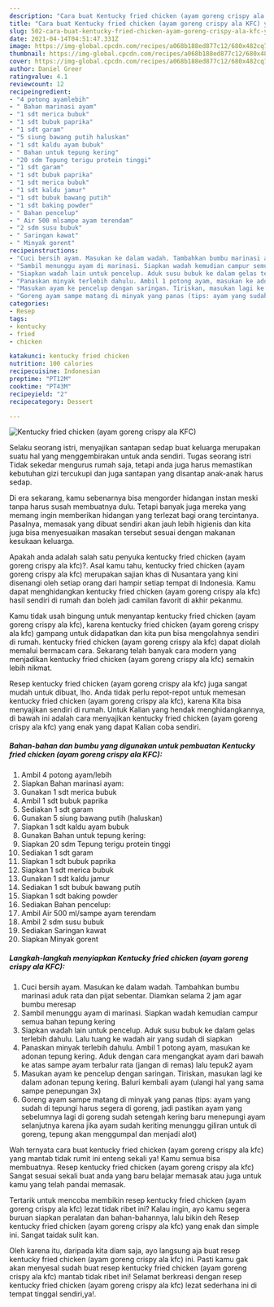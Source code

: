 ```yaml
---
description: "Cara buat Kentucky fried chicken (ayam goreng crispy ala KFC) yang lezat Untuk Jualan"
title: "Cara buat Kentucky fried chicken (ayam goreng crispy ala KFC) yang lezat Untuk Jualan"
slug: 502-cara-buat-kentucky-fried-chicken-ayam-goreng-crispy-ala-kfc-yang-lezat-untuk-jualan
date: 2021-04-14T04:51:47.331Z
image: https://img-global.cpcdn.com/recipes/a068b188ed877c12/680x482cq70/kentucky-fried-chicken-ayam-goreng-crispy-ala-kfc-foto-resep-utama.jpg
thumbnail: https://img-global.cpcdn.com/recipes/a068b188ed877c12/680x482cq70/kentucky-fried-chicken-ayam-goreng-crispy-ala-kfc-foto-resep-utama.jpg
cover: https://img-global.cpcdn.com/recipes/a068b188ed877c12/680x482cq70/kentucky-fried-chicken-ayam-goreng-crispy-ala-kfc-foto-resep-utama.jpg
author: Daniel Greer
ratingvalue: 4.1
reviewcount: 12
recipeingredient:
- "4 potong ayamlebih"
- " Bahan marinasi ayam"
- "1 sdt merica bubuk"
- "1 sdt bubuk paprika"
- "1 sdt garam"
- "5 siung bawang putih haluskan"
- "1 sdt kaldu ayam bubuk"
- " Bahan untuk tepung kering"
- "20 sdm Tepung terigu protein tinggi"
- "1 sdt garam"
- "1 sdt bubuk paprika"
- "1 sdt merica bubuk"
- "1 sdt kaldu jamur"
- "1 sdt bubuk bawang putih"
- "1 sdt baking powder"
- " Bahan pencelup"
- " Air 500 mlsampe ayam terendam"
- "2 sdm susu bubuk"
- " Saringan kawat"
- " Minyak gorent"
recipeinstructions:
- "Cuci bersih ayam. Masukan ke dalam wadah. Tambahkan bumbu marinasi aduk rata dan pijat sebentar. Diamkan selama 2 jam agar bumbu meresap"
- "Sambil menunggu ayam di marinasi. Siapkan wadah kemudian campur semua bahan tepung kering"
- "Siapkan wadah lain untuk pencelup. Aduk susu bubuk ke dalam gelas terlebih dahulu. Lalu tuang ke wadah air yang sudah di siapkan"
- "Panaskan minyak terlebih dahulu. Ambil 1 potong ayam, masukan ke adonan tepung kering. Aduk dengan cara mengangkat ayam dari bawah ke atas sampe ayam terbalur rata (jangan di remas) lalu tepuk2 ayam"
- "Masukan ayam ke pencelup dengan saringan. Tiriskan, masukan lagi ke dalam adonan tepung kering. Baluri kembali ayam (ulangi hal yang sama sampe penepungan 3x)"
- "Goreng ayam sampe matang di minyak yang panas (tips: ayam yang sudah di tepungi harus segera di goreng, jadi pastikan ayam yang sebelumnya lagi di goreng sudah setengah kering baru menepungi ayam selanjutnya karena jika ayam sudah keriting menunggu giliran untuk di goreng, tepung akan menggumpal dan menjadi alot)"
categories:
- Resep
tags:
- kentucky
- fried
- chicken

katakunci: kentucky fried chicken 
nutrition: 100 calories
recipecuisine: Indonesian
preptime: "PT12M"
cooktime: "PT43M"
recipeyield: "2"
recipecategory: Dessert

---
```



![Kentucky fried chicken (ayam goreng crispy ala KFC)](https://img-global.cpcdn.com/recipes/a068b188ed877c12/680x482cq70/kentucky-fried-chicken-ayam-goreng-crispy-ala-kfc-foto-resep-utama.jpg)

Selaku seorang istri, menyajikan santapan sedap buat keluarga merupakan suatu hal yang menggembirakan untuk anda sendiri. Tugas seorang istri Tidak sekedar mengurus rumah saja, tetapi anda juga harus memastikan kebutuhan gizi tercukupi dan juga santapan yang disantap anak-anak harus sedap.

Di era  sekarang, kamu sebenarnya bisa mengorder hidangan instan meski tanpa harus susah membuatnya dulu. Tetapi banyak juga mereka yang memang ingin memberikan hidangan yang terlezat bagi orang tercintanya. Pasalnya, memasak yang dibuat sendiri akan jauh lebih higienis dan kita juga bisa menyesuaikan masakan tersebut sesuai dengan makanan kesukaan keluarga. 



Apakah anda adalah salah satu penyuka kentucky fried chicken (ayam goreng crispy ala kfc)?. Asal kamu tahu, kentucky fried chicken (ayam goreng crispy ala kfc) merupakan sajian khas di Nusantara yang kini disenangi oleh setiap orang dari hampir setiap tempat di Indonesia. Kamu dapat menghidangkan kentucky fried chicken (ayam goreng crispy ala kfc) hasil sendiri di rumah dan boleh jadi camilan favorit di akhir pekanmu.

Kamu tidak usah bingung untuk menyantap kentucky fried chicken (ayam goreng crispy ala kfc), karena kentucky fried chicken (ayam goreng crispy ala kfc) gampang untuk didapatkan dan kita pun bisa mengolahnya sendiri di rumah. kentucky fried chicken (ayam goreng crispy ala kfc) dapat diolah memalui bermacam cara. Sekarang telah banyak cara modern yang menjadikan kentucky fried chicken (ayam goreng crispy ala kfc) semakin lebih nikmat.

Resep kentucky fried chicken (ayam goreng crispy ala kfc) juga sangat mudah untuk dibuat, lho. Anda tidak perlu repot-repot untuk memesan kentucky fried chicken (ayam goreng crispy ala kfc), karena Kita bisa menyajikan sendiri di rumah. Untuk Kalian yang hendak menghidangkannya, di bawah ini adalah cara menyajikan kentucky fried chicken (ayam goreng crispy ala kfc) yang enak yang dapat Kalian coba sendiri.

<!--inarticleads1-->

##### Bahan-bahan dan bumbu yang digunakan untuk pembuatan Kentucky fried chicken (ayam goreng crispy ala KFC):

1. Ambil 4 potong ayam/lebih
1. Siapkan  Bahan marinasi ayam:
1. Gunakan 1 sdt merica bubuk
1. Ambil 1 sdt bubuk paprika
1. Sediakan 1 sdt garam
1. Gunakan 5 siung bawang putih (haluskan)
1. Siapkan 1 sdt kaldu ayam bubuk
1. Gunakan  Bahan untuk tepung kering:
1. Siapkan 20 sdm Tepung terigu protein tinggi
1. Sediakan 1 sdt garam
1. Siapkan 1 sdt bubuk paprika
1. Siapkan 1 sdt merica bubuk
1. Gunakan 1 sdt kaldu jamur
1. Sediakan 1 sdt bubuk bawang putih
1. Siapkan 1 sdt baking powder
1. Sediakan  Bahan pencelup:
1. Ambil  Air 500 ml/sampe ayam terendam
1. Ambil 2 sdm susu bubuk
1. Sediakan  Saringan kawat
1. Siapkan  Minyak gorent




<!--inarticleads2-->

##### Langkah-langkah menyiapkan Kentucky fried chicken (ayam goreng crispy ala KFC):

1. Cuci bersih ayam. Masukan ke dalam wadah. Tambahkan bumbu marinasi aduk rata dan pijat sebentar. Diamkan selama 2 jam agar bumbu meresap
1. Sambil menunggu ayam di marinasi. Siapkan wadah kemudian campur semua bahan tepung kering
1. Siapkan wadah lain untuk pencelup. Aduk susu bubuk ke dalam gelas terlebih dahulu. Lalu tuang ke wadah air yang sudah di siapkan
1. Panaskan minyak terlebih dahulu. Ambil 1 potong ayam, masukan ke adonan tepung kering. Aduk dengan cara mengangkat ayam dari bawah ke atas sampe ayam terbalur rata (jangan di remas) lalu tepuk2 ayam
1. Masukan ayam ke pencelup dengan saringan. Tiriskan, masukan lagi ke dalam adonan tepung kering. Baluri kembali ayam (ulangi hal yang sama sampe penepungan 3x)
1. Goreng ayam sampe matang di minyak yang panas (tips: ayam yang sudah di tepungi harus segera di goreng, jadi pastikan ayam yang sebelumnya lagi di goreng sudah setengah kering baru menepungi ayam selanjutnya karena jika ayam sudah keriting menunggu giliran untuk di goreng, tepung akan menggumpal dan menjadi alot)




Wah ternyata cara buat kentucky fried chicken (ayam goreng crispy ala kfc) yang mantab tidak rumit ini enteng sekali ya! Kamu semua bisa membuatnya. Resep kentucky fried chicken (ayam goreng crispy ala kfc) Sangat sesuai sekali buat anda yang baru belajar memasak atau juga untuk kamu yang telah pandai memasak.

Tertarik untuk mencoba membikin resep kentucky fried chicken (ayam goreng crispy ala kfc) lezat tidak ribet ini? Kalau ingin, ayo kamu segera buruan siapkan peralatan dan bahan-bahannya, lalu bikin deh Resep kentucky fried chicken (ayam goreng crispy ala kfc) yang enak dan simple ini. Sangat taidak sulit kan. 

Oleh karena itu, daripada kita diam saja, ayo langsung aja buat resep kentucky fried chicken (ayam goreng crispy ala kfc) ini. Pasti kamu gak akan menyesal sudah buat resep kentucky fried chicken (ayam goreng crispy ala kfc) mantab tidak ribet ini! Selamat berkreasi dengan resep kentucky fried chicken (ayam goreng crispy ala kfc) lezat sederhana ini di tempat tinggal sendiri,ya!.

